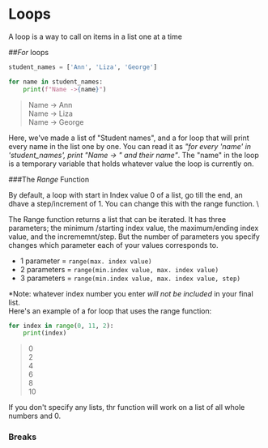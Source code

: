 # Loops 

A loop is a way to call on items in a list one at a time

##_For_ loops

```python
student_names = ['Ann', 'Liza', 'George']

for name in student_names:
    print(f"Name ->{name}")
```
>Name -> Ann \
Name -> Liza \
Name -> George

Here, we've made a list of "Student names", and a for loop that will print every name in the list one by one. You can read it as _"for every 'name' in 'student_names', print "Name -> " and their name"_. The "name" in the loop is a temporary variable that holds whatever value the loop is currently on. 

###The _Range_ Function

By default, a loop with start in Index value 0 of a list, go till the end, an dhave a step/increment of 1. You can change this with the range function.
\

The Range function returns a list that can be iterated. It has three parameters; the minimum /starting index value, the maximum/ending index value, and the incrememnt/step. But the number of parameters you specify changes which parameter each of your values corresponds to.
* 1 parameter = `range(max. index value)`
* 2 parameters = `range(min.index value, max. index value)`
* 3 parameters = `range(min.index value, max. index value, step)`

*Note: whatever index number you enter *will not be included* in your final list. \
Here's an example of a for loop that uses the range function:

```python
for index in range(0, 11, 2):
    print(index)
```
>0\
2\
4\
6\
8\
10

If you don't specify any lists, thr function will work on a list of all whole numbers and 0. 

### Breaks


